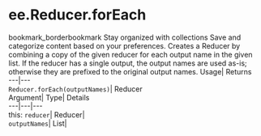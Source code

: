  
#  ee.Reducer.forEach 
bookmark_borderbookmark Stay organized with collections  Save and categorize content based on your preferences. 
Creates a Reducer by combining a copy of the given reducer for each output name in the given list. If the reducer has a single output, the output names are used as-is; otherwise they are prefixed to the original output names. Usage| Returns  
---|---  
`Reducer.forEach(outputNames)`| Reducer  
Argument| Type| Details  
---|---|---  
this: `reducer`| Reducer|   
`outputNames`| List|   
